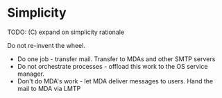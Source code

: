 # Simplicity 

TODO: (C) expand on simplicity rationale

Do not re-invent the wheel.

- Do one job - transfer mail. Transfer to MDAs and other SMTP servers
- Do not orchestrate processes - offload this work to the OS service manager.
- Don't do MDA's work - let MDA deliver messages to users. Hand the mail to MDA
  via LMTP

